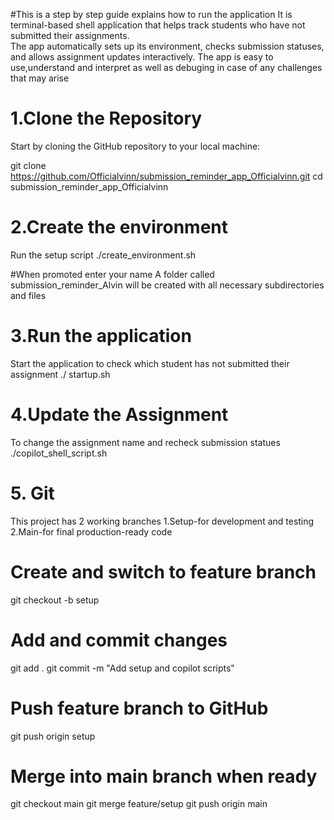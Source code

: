#This is a step by step guide explains how to run the application
It is  terminal-based shell application that helps track students who have not submitted their assignments.  
The app automatically sets up its environment, checks submission statuses, and allows assignment updates interactively.
The app is easy to use,understand and interpret as well as debuging in case of any challenges that may arise

# 1.Clone the Repository

Start by cloning the GitHub repository to your local machine:

git clone https://github.com/Officialvinn/submission_reminder_app_Officialvinn.git
cd submission_reminder_app_Officialvinn

# 2.Create the environment
Run the setup script 
./create_environment.sh

#When promoted enter your name
A folder called submission_reminder_Alvin will be created with all necessary subdirectories and files

# 3.Run the application
Start the application to check which student has not submitted their assignment
./ startup.sh

# 4.Update the Assignment
To change the assignment name and recheck submission statues
./copilot_shell_script.sh

# 5. Git 
This project has 2 working branches
1.Setup-for development and testing
2.Main-for final production-ready code
# Create and switch to feature branch
git checkout -b setup
# Add and commit changes
git add .
git commit -m "Add setup and copilot scripts"
# Push feature branch to GitHub
git push origin setup
# Merge into main branch when ready
git checkout main
git merge feature/setup
git push origin main
